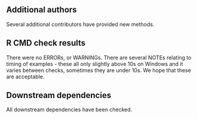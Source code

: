 ## Additional authors

Several additional contributors have provided new methods.

## R CMD check results
There were no ERRORs, or WARNINGs. There are several NOTEs relating to timing of examples - these all only slightly above 10s on Windows and it varies between checks, sometimes they are under 10s. We hope that these are acceptable.

## Downstream dependencies

All downstream dependencies have been checked.
